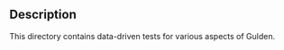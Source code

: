 Description
------------

This directory contains data-driven tests for various aspects of Gulden.

